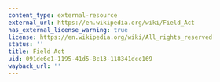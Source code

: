 ```yaml
---
content_type: external-resource
external_url: https://en.wikipedia.org/wiki/Field_Act
has_external_license_warning: true
license: https://en.wikipedia.org/wiki/All_rights_reserved
status: ''
title: Field Act
uid: 091de6e1-1195-41d5-8c13-118341dcc169
wayback_url: ''
---
```

